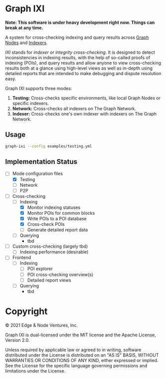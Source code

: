 # Graph IXI

**Note: This software is under heavy development right now. Things can break at
any time.**

A system for cross-checking indexing and query results across [Graph
Nodes](https://github.com/graphprotocol/graph-node) and
[Indexers](https://github.com/graphprotocol/indexer).

_IXI_ stands for _indexer or integrity cross-checking_. It is designed to detect
inconsistencies in indexing results, with the help of so-called proofs of
indexing (POIs), and query results and allow anyone to view cross-checking
results both at a glance using high-level views as well as in-depth using
detailed reports that are intended to make debugging and dispute resolution
easy.

Graph IXI supports three modes:

1. **Testing:** Cross-checks specific environments, like local Graph Nodes or specific indexers.
2. **Network:** Cross-checks all indexers on The Graph Network.
3. **Indexer:** Cross-checks one's own indexer with indexers on The Graph Network.

## Usage

```sh
graph-ixi --config examples/testing.yml
```

## Implementation Status

- [ ] Mode configuration files
  - [x] Testing
  - [ ] Network
  - [ ] P2P
- [ ] Cross-checking
  - [ ] Indexing
    - [x] Monitor indexing statuses
    - [x] Monitor POIs for common blocks
    - [x] Write POIs to a POI database
    - [x] Cross-check POIs
    - [ ] Generate detailed report data
  - [ ] Querying
    - tbd
- [ ] Custom cross-checking (largely tbd)
  - [ ] Indexing performance (desirable)
- [ ] Frontend
  - [ ] Indexing
    - [ ] POI explorer
    - [ ] POI cross-checking overview(s)
    - [ ] Detailed report views
  - [ ] Querying
    - tbd

# Copyright

&copy; 2021 Edge & Node Ventures, Inc.

Graph IXI is dual-licensed under the MIT license and the Apache License, Version
2.0.

Unless required by applicable law or agreed to in writing, software distributed
under the License is distributed on an "AS IS" BASIS, WITHOUT WARRANTIES OR
CONDITIONS OF ANY KIND, either expressed or implied. See the License for the
specific language governing permissions and limitations under the License.

